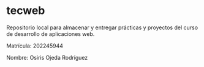 # tecweb
Repositorio local para almacenar y entregar prácticas y proyectos del curso de desarrollo de aplicaciones web. 

Matrícula: 202245944

Nombre: Osiris Ojeda Rodríguez

